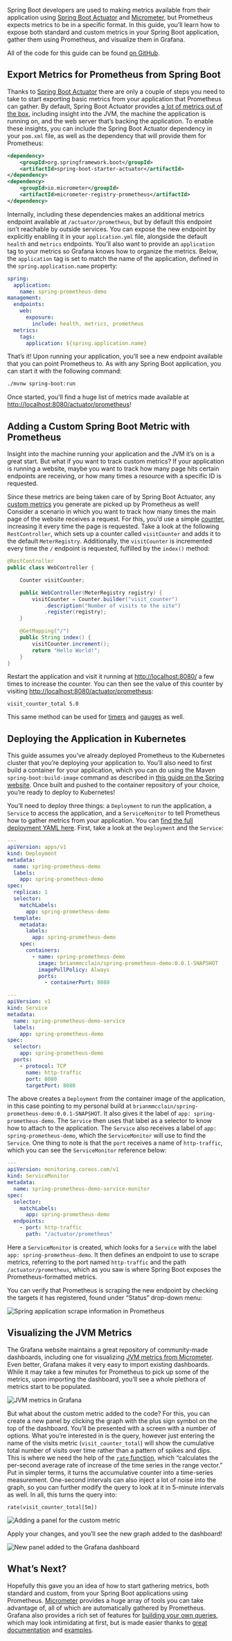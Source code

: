 <!--
date: '2020-09-08'
description: Discover how to gather both standard and custom metrics from Spring Boot
  using Prometheus and visualize them in Grafana.
lastmod: '2021-03-07'
linkTitle: Prometheus and Grafana
metaTitle: Monitor Spring Boot Metrics with Prometheus & Grafana
patterns:
- Observability
tags:
- Spring
- Observability
- Prometheus
- Grafana
languages:
- java
langgettingstarted: true
team:
- Brian McClain
title: Gathering Metrics from Spring Boot on Kubernetes with Prometheus and Grafana
weight: 5
oldPath: "/content/guides/spring/spring-prometheus.md"
aliases:
- "/guides/spring/spring-prometheus"
level1: Managing and Operating Applications
level2: Metrics, Tracing, and Monitoring
faqs:
  faq:
  - question: When using Prometheus and Grafana on Kubernetes, can you add metrics
      from an application?
    answer: Yes, Spring Boot developers are used to making metrics available from
      their application using Spring Boot Actuator and Micrometer, but Prometheus
      expects metrics to be in a specific format.
  - question: What is Spring Boot Actuator?
    answer: Spring Boot Actuator auto-configures all enabled endpoints to be exposed
      over HTTP if you are developing a web application. It also includes the ability
      to view and configure the log levels of your application at runtime and provides
      dependency management and auto-configuration for Micrometer.
  - question: What is Micrometer?
    answer: Micrometer is an instrumentation facade that allows you to instrument
      your code with dimensional metrics with a vendor-neutral interface and decide
      on the monitoring system as a last step. In addition, it provides several tools
      which Prometheus automatically gathers.
  - question: How do I set up Prometheus and Grafana?
    answer: Check out our thorough guide that walks through [how to set up Prometheus
      and Grafana](https://tanzu.vmware.com/developer/guides/kubernetes/observability-prometheus-grafana-p1/)
      for the first time.
  - question: Can you add custom metrics in Spring Boot Actuator and Prometheus?
    answer: Yes, custom metrics are taken care of by Spring Boot Actuator, and any
      metric generated is picked up by Prometheus as well.
-->

Spring Boot developers are used to making metrics available from their application using [Spring Boot Actuator](https://docs.spring.io/spring-boot/docs/current/reference/htmlsingle/#production-ready) and [Micrometer](https://micrometer.io/), but Prometheus expects metrics to be in a specific format. In this guide, you’ll learn how to expose both standard and custom metrics in your Spring Boot application, gather them using Prometheus, and visualize them in Grafana.

All of the code for this guide can be found [on GitHub](https://github.com/BrianMMcClain/spring-prometheus-demo).

## Export Metrics for Prometheus from Spring Boot

Thanks to [Spring Boot Actuator](https://docs.spring.io/spring-boot/docs/current/reference/htmlsingle/#production-ready) there are only a couple of steps you need to take to start exporting basic metrics from your application that Prometheus can gather. By default, Spring Boot Actuator provides [a lot of metrics out of the box](https://docs.spring.io/spring-boot/docs/current/reference/html/production-ready-features.html#production-ready-metrics-meter), including insight into the JVM, the machine the application is running on, and the web server that’s backing the application. To enable these insights, you can include the Spring Boot Actuator dependency in your `pom.xml` file, as well as the dependency that will provide them for Prometheus:

```xml
<dependency>
    <groupId>org.springframework.boot</groupId>
    <artifactId>spring-boot-starter-actuator</artifactId>
</dependency>
<dependency>
    <groupId>io.micrometer</groupId>
    <artifactId>micrometer-registry-prometheus</artifactId>
</dependency>
```

Internally, including these dependencies makes an additional metrics endpoint available at `/actuator/prometheus`, but by default this endpoint isn’t reachable by outside services. You can expose the new endpoint by explicitly enabling it in your `application.yml` file, alongside the default `health` and `metrics` endpoints. You’ll also want to provide an `application` tag to your metrics so Grafana knows how to organize the metrics. Below, the `application` tag is set to match the name of the application, defined in the `spring.application.name` property:

```yaml
spring:
  application:
    name: spring-prometheus-demo
management:
  endpoints:
    web:
      exposure:
        include: health, metrics, prometheus
  metrics:
    tags:
      application: ${spring.application.name}
```

That’s it! Upon running your application, you’ll see a new endpoint available that you can point Prometheus to. As with any Spring Boot application, you can start it with the following command:

```bash
./mvnw spring-boot:run
```

Once started, you’ll find a huge list of metrics made available at [http://localhost:8080/actuator/prometheus](http://localhost:8080/actuator/prometheus)!

## Adding a Custom Spring Boot Metric with Prometheus

Insight into the machine running your application and the JVM it’s on is a great start. But what if you want to track custom metrics? If your application is running a website, maybe you want to track how many page hits certain endpoints are receiving, or how many times a resource with a specific ID is requested.

Since these metrics are being taken care of by Spring Boot Actuator, any [custom metrics](https://docs.spring.io/spring-boot/docs/current/reference/html/production-ready-features.html#production-ready-metrics-custom) you generate are picked up by Prometheus as well! Consider a scenario in which you want to track how many times the main page of the website receives a request. For this, you’d use a simple [counter](https://docs.spring.io/spring-metrics/docs/current/public/prometheus#counters), increasing it every time the page is requested. Take a look at the following `RestController`, which sets up a counter called `visitCounter` and adds it to the default `MeterRegistry`. Additionally, the `visitCounter` is incremented every time the `/` endpoint is requested, fulfilled by the `index()` method:

```java
@RestController
public class WebController {

    Counter visitCounter;

    public WebController(MeterRegistry registry) {
        visitCounter = Counter.builder("visit_counter")
            .description("Number of visits to the site")
            .register(registry);
    }

    @GetMapping("/")
    public String index() {
        visitCounter.increment();
        return "Hello World!";
    }
}
```

Restart the application and visit it running at [http://localhost:8080/](http://localhost:8080/) a few times to increase the counter. You can then see the value of this counter by visiting [http://localhost:8080/actuator/prometheus](http://localhost:8080/actuator/prometheus):

`visit_counter_total 5.0`

This same method can be used for [timers](https://docs.spring.io/spring-metrics/docs/current/public/prometheus#timers) and [gauges](https://docs.spring.io/spring-metrics/docs/current/public/prometheus#gauges) as well.

## Deploying the Application in Kubernetes

This guide assumes you’ve already deployed Prometheus to the Kubernetes cluster that you’re deploying your application to. You’ll also need to first build a container for your application, which you can do using the Maven `spring-boot:build-image` command as described in [this guide on the Spring website](https://spring.io/guides/gs/spring-boot-docker/). Once built and pushed to the container repository of your choice, you’re ready to deploy to Kubernetes!

You’ll need to deploy three things: a `Deployment` to run the application, a `Service` to access the application, and a `ServiceMonitor` to tell Prometheus how to gather metrics from your application. You can [find the full deployment YAML here](https://github.com/BrianMMcClain/spring-prometheus-demo/blob/main/deploy.yaml). First, take a look at the `Deployment` and the `Service`:

```yaml
---
apiVersion: apps/v1
kind: Deployment
metadata:
  name: spring-prometheus-demo
  labels:
    app: spring-prometheus-demo
spec:
  replicas: 1
  selector:
    matchLabels:
      app: spring-prometheus-demo
  template:
    metadata:
      labels:
        app: spring-prometheus-demo
    spec:
      containers:
        - name: spring-prometheus-demo
          image: brianmmcclain/spring-prometheus-demo:0.0.1-SNAPSHOT
          imagePullPolicy: Always
          ports:
            - containerPort: 8080

---
apiVersion: v1
kind: Service
metadata:
  name: spring-prometheus-demo-service
  labels:
    app: spring-prometheus-demo
spec:
  selector:
    app: spring-prometheus-demo
  ports:
    - protocol: TCP
      name: http-traffic
      port: 8080
      targetPort: 8080
```

The above creates a `Deployment` from the container image of the application, in this case pointing to my personal build at `brianmmcclain/spring-prometheus-demo:0.0.1-SNAPSHOT`. It also gives it the label of `app: spring-prometheus-demo`. The `Service` then uses that label as a selector to know how to attach to the application. The `Service` also receives a label of `app: spring-prometheus-demo`, which the `ServiceMonitor` will use to find the `Service`. One thing to note is that the `port` receives a name of `http-traffic`, which you can see the `ServiceMonitor` reference below:

```yaml
---
apiVersion: monitoring.coreos.com/v1
kind: ServiceMonitor
metadata:
  name: spring-prometheus-demo-service-monitor
spec:
  selector:
    matchLabels:
      app: spring-prometheus-demo
  endpoints:
    - port: http-traffic
      path: "/actuator/prometheus"
```

Here a `ServiceMonitor` is created, which looks for a `Service` with the label `app: spring-prometheus-demo`. It then defines an endpoint to use to scrape metrics, referring to the port named `http-traffic` and the path `/actuator/prometheus`, which as you saw is where Spring Boot exposes the Prometheus-formatted metrics.

You can verify that Prometheus is scraping the new endpoint by checking the targets it has registered, found under “Status” drop-down menu:

![Spring application scrape information in Prometheus](https://raw.githubusercontent.com/spring-academy/spring-academy-assets/main/guides/spring-prometheus/images/spring-prometheus-001.png)

## Visualizing the JVM Metrics

The Grafana website maintains a great repository of community-made dashboards, including one for visualizing [JVM metrics from Micrometer](https://grafana.com/grafana/dashboards/4701). Even better, Grafana makes it very easy to import existing dashboards. While it may take a few minutes for Prometheus to pick up some of the metrics, upon importing the dashboard, you’ll see a whole plethora of metrics start to be populated.

![JVM metrics in Grafana](https://raw.githubusercontent.com/spring-academy/spring-academy-assets/main/guides/spring-prometheus/images/spring-prometheus-002.png)

But what about the custom metric added to the code? For this, you can create a new panel by clicking the graph with the plus sign symbol on the top of the dashboard. You’ll be presented with a screen with a number of options. What you’re interested in is the query, however just entering the name of the visits metric (`visit_counter_total`) will show the cumulative total number of visits over time rather than a pattern of spikes and dips. This is where we need the help of the [`rate` function](https://prometheus.io/docs/prometheus/latest/querying/functions/#rate), which “calculates the per-second average rate of increase of the time series in the range vector.” Put in simpler terms, it turns the accumulative counter into a time-series measurement. One-second intervals can also inject a lot of noise into the graph, so you can further modify the query to look at it in 5-minute intervals as well. In all, this turns the query into:

`rate(visit_counter_total[5m])`

![Adding a panel for the custom metric](https://raw.githubusercontent.com/spring-academy/spring-academy-assets/main/guides/spring-prometheus/images/spring-prometheus-003.png)

Apply your changes, and you’ll see the new graph added to the dashboard!

![New panel added to the Grafana dashboard](https://raw.githubusercontent.com/spring-academy/spring-academy-assets/main/guides/spring-prometheus/images/spring-prometheus-004.png)

## What’s Next?

Hopefully this gave you an idea of how to start gathering metrics, both standard and custom, from your Spring Boot applications using Prometheus. [Micrometer](https://micrometer.io/) provides a huge array of tools you can take advantage of, all of which are automatically gathered by Prometheus. Grafana also provides a rich set of features for [building your own queries](https://grafana.com/docs/grafana/latest/panels/queries/), which may look intimidating at first, but is made easier thanks to [great documentation](https://prometheus.io/docs/prometheus/latest/querying/functions/) and [examples](https://prometheus.io/docs/prometheus/latest/querying/examples/).

